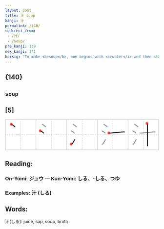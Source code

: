 ```yaml
---
layout: post
title: 汁 soup
kanji: 汁
permalink: /140/
redirect_from:
 - /汁/
 - /soup/
pre_kanji: 139
nex_kanji: 141
heisig: "To make <b>soup</b>, one begins with <i>water</i> and then starts adding things to it, often leftovers from the icebox. This is how the thick <b>soup</b> or stew called &quot;seven-in-one&quot; is made. This kanji does it three better, giving us a <i>ten</i>-ingredient <b>soup</b>."
---
```


## {140}

## `soup`

## [5]

<div class="stroke"><img src="../images/E6B181.png" /></div>

## Reading:

### On-Yomi: ジュウ &mdash; Kun-Yomi: しる、-しる、つゆ

### Examples: 汁 (しる)

## Words:

汁(しる): juice, sap, soup, broth
